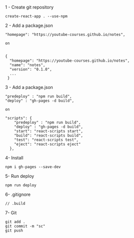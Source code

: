 1 - Create git repository
```
create-react-app . --use-npm
```

2 - Add a package.json
```
"homepage": "https://youtube-courses.github.io/notes",

on 


{
  "homepage": "https://youtube-courses.github.io/notes",
  "name": "notes",
  "version": "0.1.0",
  ...
 }
```

3 - Add a package.json

```
"predeploy" : "npm run build",
"deploy" : "gh-pages -d build",

on

"scripts": {
    "predeploy" : "npm run build",
    "deploy" : "gh-pages -d build",
    "start": "react-scripts start",
    "build": "react-scripts build",
    "test": "react-scripts test",
    "eject": "react-scripts eject"
  },
```

4- Install
```
npm i gh-pages --save-dev
```

5- Run deploy
```
npm run deploy 
```

6- .gitignore
```
// .build
```

7- Git
```
git add .
git commit -m "sc"
git push


